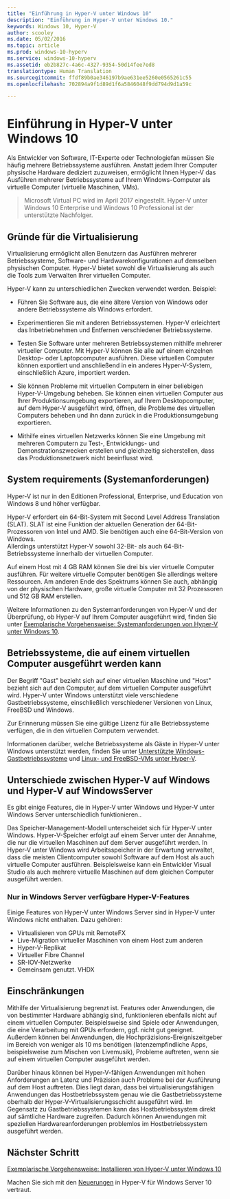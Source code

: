 ```yaml
---
title: "Einführung in Hyper-V unter Windows 10"
description: "Einführung in Hyper-V unter Windows 10."
keywords: Windows 10, Hyper-V
author: scooley
ms.date: 05/02/2016
ms.topic: article
ms.prod: windows-10-hyperv
ms.service: windows-10-hyperv
ms.assetid: eb2b827c-4a6c-4327-9354-50d14fee7ed8
translationtype: Human Translation
ms.sourcegitcommit: ffdf89b0ae346197b9ae631ee5260e0565261c55
ms.openlocfilehash: 702894a9f1d89d1f6a5846048f9dd794d9d1a59c

---
```


# Einführung in Hyper-V unter Windows 10

Als Entwickler von Software, IT-Experte oder Technologiefan müssen Sie häufig mehrere Betriebssysteme ausführen.  Anstatt jedem Ihrer Computer physische Hardware dediziert zuzuweisen, ermöglicht Ihnen Hyper-V das Ausführen mehrerer Betriebssysteme auf Ihrem Windows-Computer als virtuelle Computer (virtuelle Maschinen, VMs).

> Microsoft Virtual PC wird im April 2017 eingestellt. Hyper-V unter Windows 10 Enterprise und Windows 10 Professional ist der unterstützte Nachfolger.  

## Gründe für die Virtualisierung
Virtualisierung ermöglicht allen Benutzern das Ausführen mehrerer Betriebssysteme, Software- und Hardwarekonfigurationen auf demselben physischen Computer.  Hyper-V bietet sowohl die Virtualisierung als auch die Tools zum Verwalten Ihrer virtuellen Computer.

Hyper-V kann zu unterschiedlichen Zwecken verwendet werden. Beispiel:

* Führen Sie Software aus, die eine ältere Version von Windows oder andere Betriebssysteme als Windows erfordert. 

* Experimentieren Sie mit anderen Betriebssystemen. Hyper-V erleichtert das Inbetriebnehmen und Entfernen verschiedener Betriebssysteme.

* Testen Sie Software unter mehreren Betriebssystemen mithilfe mehrerer virtueller Computer. Mit Hyper-V können Sie alle auf einem einzelnen Desktop- oder Laptopcomputer ausführen. Diese virtuellen Computer können exportiert und anschließend in ein anderes Hyper-V-System, einschließlich Azure, importiert werden.

* Sie können Probleme mit virtuellen Computern in einer beliebigen Hyper-V-Umgebung beheben. Sie können einen virtuellen Computer aus Ihrer Produktionsumgebung exportieren, auf Ihrem Desktopcomputer, auf dem Hyper-V ausgeführt wird, öffnen, die Probleme des virtuellen Computers beheben und ihn dann zurück in die Produktionsumgebung exportieren. 

* Mithilfe eines virtuellen Netzwerks können Sie eine Umgebung mit mehreren Computern zu Test-, Entwicklungs- und Demonstrationszwecken erstellen und gleichzeitig sicherstellen, dass das Produktionsnetzwerk nicht beeinflusst wird.

## System requirements (Systemanforderungen)
Hyper-V ist nur in den Editionen Professional, Enterprise, und Education von Windows 8 und höher verfügbar.

Hyper-V erfordert ein 64-Bit-System mit Second Level Address Translation (SLAT). SLAT ist eine Funktion der aktuellen Generation der 64-Bit-Prozessoren von Intel und AMD.  Sie benötigen auch eine 64-Bit-Version von Windows.  
Allerdings unterstützt Hyper-V sowohl 32-Bit- als auch 64-Bit-Betriebssysteme innerhalb der virtuellen Computer.

Auf einem Host mit 4 GB RAM können Sie drei bis vier virtuelle Computer ausführen. Für weitere virtuelle Computer benötigen Sie allerdings weitere Ressourcen. Am anderen Ende des Spektrums können Sie auch, abhängig von der physischen Hardware, große virtuelle Computer mit 32 Prozessoren und 512 GB RAM erstellen.

Weitere Informationen zu den Systemanforderungen von Hyper-V und der Überprüfung, ob Hyper-V auf Ihrem Computer ausgeführt wird, finden Sie unter [Exemplarische Vorgehensweise: Systemanforderungen von Hyper-V unter Windows 10](..\quick_start\walkthrough_install.md).


## Betriebssysteme, die auf einem virtuellen Computer ausgeführt werden kann
Der Begriff "Gast" bezieht sich auf einer virtuellen Maschine und "Host" bezieht sich auf den Computer, auf dem virtuellen Computer ausgeführt wird. Hyper-V unter Windows unterstützt viele verschiedene Gastbetriebssysteme, einschließlich verschiedener Versionen von Linux, FreeBSD und Windows. 

Zur Erinnerung müssen Sie eine gültige Lizenz für alle Betriebssysteme verfügen, die in den virtuellen Computern verwendet. 

Informationen darüber, welche Betriebssysteme als Gäste in Hyper-V unter Windows unterstützt werden, finden Sie unter [Unterstützte Windows-Gastbetriebssysteme](supported_guest_os.md) und [Linux- und FreeBSD-VMs unter Hyper-V](https://technet.microsoft.com/library/dn531030.aspx). 


## Unterschiede zwischen Hyper-V auf Windows und Hyper-V auf WindowsServer
Es gibt einige Features, die in Hyper-V unter Windows und Hyper-V unter Windows Server unterschiedlich funktionieren.. 

Das Speicher-Management-Modell unterscheidet sich für Hyper-V unter Windows. Hyper-V-Speicher erfolgt auf einem Server unter der Annahme, die nur die virtuellen Maschinen auf dem Server ausgeführt werden. In Hyper-V unter Windows wird Arbeitsspeicher in der Erwartung verwaltet, dass die meisten Clientcomputer sowohl Software auf dem Host als auch virtuelle Computer ausführen. Beispielsweise kann ein Entwickler Visual Studio als auch mehrere virtuelle Maschinen auf dem gleichen Computer ausgeführt werden.

### Nur in Windows Server verfügbare Hyper-V-Features
Einige Features von Hyper-V unter Windows Server sind in Hyper-V unter Windows nicht enthalten. Dazu gehören:

* Virtualisieren von GPUs mit RemoteFX 
* Live-Migration virtueller Maschinen von einem Host zum anderen
* Hyper-V-Replikat
* Virtueller Fibre Channel
* SR-IOV-Netzwerke
* Gemeinsam genutzt. VHDX

## Einschränkungen
Mithilfe der Virtualisierung begrenzt ist. Features oder Anwendungen, die von bestimmter Hardware abhängig sind, funktionieren ebenfalls nicht auf einem virtuellen Computer. Beispielsweise sind Spiele oder Anwendungen, die eine Verarbeitung mit GPUs erfordern, ggf. nicht gut geeignet. Außerdem können bei Anwendungen, die Hochpräzisions-Ereigniszeitgeber im Bereich von weniger als 10 ms benötigen (latenzempfindliche Apps, beispielsweise zum Mischen von Livemusik), Probleme auftreten, wenn sie auf einem virtuellen Computer ausgeführt werden.

Darüber hinaus können bei Hyper-V-fähigen Anwendungen mit hohen Anforderungen an Latenz und Präzision auch Probleme bei der Ausführung auf dem Host auftreten.  Dies liegt daran, dass bei virtualisierungsfähigen Anwendungen das Hostbetriebssystem genau wie die Gastbetriebssysteme oberhalb der Hyper-V-Virtualisierungsschicht ausgeführt wird. Im Gegensatz zu Gastbetriebssystemen kann das Hostbetriebssystem direkt auf sämtliche Hardware zugreifen. Dadurch können Anwendungen mit speziellen Hardwareanforderungen problemlos im Hostbetriebssystem ausgeführt werden.

## Nächster Schritt
[Exemplarische Vorgehensweise: Installieren von Hyper-V unter Windows 10](..\quick_start\walkthrough_install.md) 

Machen Sie sich mit den [Neuerungen](whats_new.md) in Hyper-V für Windows Server 10 vertraut.




<!--HONumber=Oct16_HO4-->


